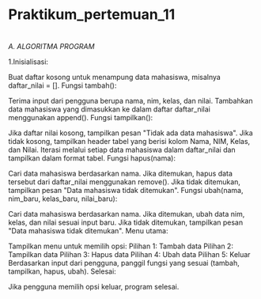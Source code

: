 # Praktikum_pertemuan_11

#

*A. ALGORITMA PROGRAM*


1.Inisialisasi:

Buat daftar kosong untuk menampung data mahasiswa, misalnya daftar_nilai = [].
Fungsi tambah():

Terima input dari pengguna berupa nama, nim, kelas, dan nilai.
Tambahkan data mahasiswa yang dimasukkan ke dalam daftar daftar_nilai menggunakan append().
Fungsi tampilkan():

Jika daftar nilai kosong, tampilkan pesan "Tidak ada data mahasiswa".
Jika tidak kosong, tampilkan header tabel yang berisi kolom Nama, NIM, Kelas, dan Nilai.
Iterasi melalui setiap data mahasiswa dalam daftar_nilai dan tampilkan dalam format tabel.
Fungsi hapus(nama):

Cari data mahasiswa berdasarkan nama.
Jika ditemukan, hapus data tersebut dari daftar_nilai menggunakan remove().
Jika tidak ditemukan, tampilkan pesan "Data mahasiswa tidak ditemukan".
Fungsi ubah(nama, nim_baru, kelas_baru, nilai_baru):

Cari data mahasiswa berdasarkan nama.
Jika ditemukan, ubah data nim, kelas, dan nilai sesuai input baru.
Jika tidak ditemukan, tampilkan pesan "Data mahasiswa tidak ditemukan".
Menu utama:

Tampilkan menu untuk memilih opsi:
Pilihan 1: Tambah data
Pilihan 2: Tampilkan data
Pilihan 3: Hapus data
Pilihan 4: Ubah data
Pilihan 5: Keluar
Berdasarkan input dari pengguna, panggil fungsi yang sesuai (tambah, tampilkan, hapus, ubah).
Selesai:

Jika pengguna memilih opsi keluar, program selesai.
